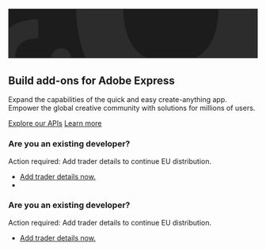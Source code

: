 <HeroSimple slots="image, heading, text , buttons" variant="fullWidth" textColor="white" />

![Hero image](./images/hero-image.png)

## Build add-ons for Adobe Express

Expand the capabilities of the quick and easy create-anything app. Empower the global creative community with solutions for millions of users.

[Explore our APIs](https://adobe.io)
[Learn more](https://adobe.io)

<Announcement slots="heading, text, button" variant="secondary" backgroundColor = "background-color-gray" />

### Are you an existing developer?

Action required: Add trader details to continue EU distribution.

- [Add trader details now.](https://new.express.adobe.com/add-ons?mode=submission)
- 
<Announcement slots="heading, text, button" variant="secondary" backgroundColor = "background-color-dark-gray" />

### Are you an existing developer?

Action required: Add trader details to continue EU distribution.

- [Add trader details now.](https://new.express.adobe.com/add-ons?mode=submission)